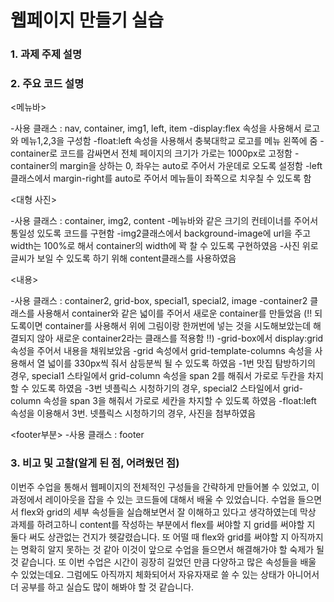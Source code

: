 # 웹페이지 만들기 실습 
### 1. 과제 주제 설명
### 2. 주요 코드 설명
 <메뉴바>

 -사용 클래스 : nav, container, img1, left, item
 -display:flex 속성을 사용해서 로고와 메뉴1,2,3을 구성함
 -float:left 속성을 사용해서 충북대학교 로고를 메뉴 왼쪽에 줌
 -container로 코드를 감싸면서 전체 페이지의 크기가 가로는 1000px로 고정함
 -container의 margin을 상하는 0, 좌우는 auto로 주어서 가운데로 오도록 설정함
 -left클래스에서 margin-right를 auto로 주어서 메뉴들이 좌쪽으로 치우칠 수 있도록 함

 <대형 사진>

 -사용 클래스 : container, img2, content
 -메뉴바와 같은 크기의 컨테이너를 주어서 통일성 있도록 코드를 구현함
 -img2클래스에서 background-image에 url을 주고 width는 100%로 해서 container의 width에 꽉 찰 수 있도록 구현하였음
 -사진 위로 글씨가 보일 수 있도록 하기 위해 content클래스를 사용하였음

 <내용>

 -사용 클래스 : container2, grid-box, special1, special2, image
 -container2 클래스를 사용해서 container와 같은 넓이를 주어서 새로운 container를 만들었음
  (!! 되도록이면 container를 사용해서 위에 그림이랑 한꺼번에 넣는 것을 시도해보았는데 해결되지 않아 새로운 container2라는 클래스를 적용함 !!)
 -grid-box에서 display:grid 속성을 주어서 내용을 채워보았음
 -grid 속성에서 grid-template-columns 속성을 사용해서 열 넓이를 330px씩 줘서 삼등분씩 될 수 있도록 하였음
 -1번 맛집 탐방하기의 경우, special1 스타일에서 grid-column 속성을 span 2를 해줘서 가로로 두칸을 차지할 수 있도록 하였음
 -3번 넷플릭스 시청하기의 경우, special2 스타일에서 grid-column 속성을 span 3을 해줘서 가로로 세칸을 차지할 수 있도록 하였음
 -float:left 속성을 이용해서 3번. 넷플릭스 시청하기의 경우, 사진을 첨부하였음
 
 <footer부분>
 -사용 클래스 : footer 


### 3. 비고 및 고찰(알게 된 점, 어려웠던 점)
  이번주 수업을 통해서 웹페이지의 전체적인 구성들을 간략하게 만들어볼 수 있었고, 이 과정에서 레이아웃을 잡을 수 있는 코드들에 대해서 배울 수 있었습니다. 
 수업을 들으면서 flex와 grid의 세부 속성들을 실습해보면서 잘 이해하고 있다고 생각하였는데 막상 과제를 하려고하니 content를 작성하는 부분에서 flex를 써야할 지 grid를 써야할 지 둘다 써도 상관없는 건지가 헷갈렸습니다. 또 어떨 때 flex와 grid를 써야할 지 아직까지는 명확히 알지 못하는 것 같아 이것이 앞으로 수업을 들으면서 해결해가야 할 숙제가 될 것 같습니다. 또 이번 수업은 시간이 굉장히 길었던 만큼 다양하고 많은 속성들을 배울 수 있었는데요. 그럼에도 아직까지 체화되어서 자유자재로 쓸 수 있는 상태가 아니어서 더 공부를 하고 실습도 많이 해봐야 할 것 같습니다.
